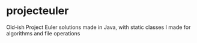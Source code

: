 # projecteuler
Old-ish Project Euler solutions made in Java, with static classes I made for algorithms and file operations
